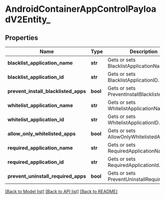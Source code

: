 # AndroidContainerAppControlPayloadV2Entity_

## Properties
Name | Type | Description | Notes
------------ | ------------- | ------------- | -------------
**blacklist_application_name** | **str** | Gets or sets BlacklistApplicationName. | [optional] 
**blacklist_application_id** | **str** | Gets or sets BlacklistApplicationID. | [optional] 
**prevent_install_blacklisted_apps** | **bool** | Gets or sets PreventInstallBlacklistedApps. | [optional] 
**whitelist_application_name** | **str** | Gets or sets WhitelistApplicationName. | [optional] 
**whitelist_application_id** | **str** | Gets or sets WhitelistApplicationID. | [optional] 
**allow_only_whitelisted_apps** | **bool** | Gets or sets AllowOnlyWhitelistedApps. | [optional] 
**required_application_name** | **str** | Gets or sets RequiredApplicationName. | [optional] 
**required_application_id** | **str** | Gets or sets RequiredApplicationId. | [optional] 
**prevent_uninstall_required_apps** | **bool** | Gets or sets PreventUninstallRequiredApps. | [optional] 

[[Back to Model list]](../README.md#documentation-for-models) [[Back to API list]](../README.md#documentation-for-api-endpoints) [[Back to README]](../README.md)


